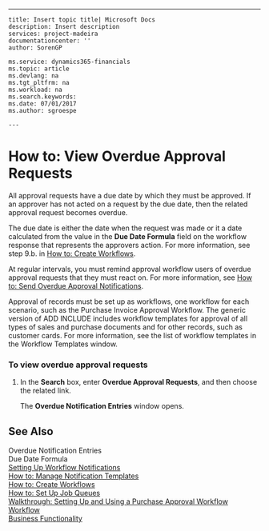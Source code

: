 ---
    title: Insert topic title| Microsoft Docs
    description: Insert description
    services: project-madeira
    documentationcenter: ''
    author: SorenGP

    ms.service: dynamics365-financials
    ms.topic: article
    ms.devlang: na
    ms.tgt_pltfrm: na
    ms.workload: na
    ms.search.keywords:
    ms.date: 07/01/2017
    ms.author: sgroespe

    ---
# How to: View Overdue Approval Requests
All approval requests have a due date by which they must be approved. If an approver has not acted on a request by the due date, then the related approval request becomes overdue.  
  
 The due date is either the date when the request was made or it a date calculated from the value in the **Due Date Formula** field on the workflow response that represents the approvers action. For more information, see step 9.b. in [How to: Create Workflows](../how-to-create-workflows.md).  
  
 At regular intervals, you must remind approval workflow users of overdue approval requests that they must react on. For more information, see [How to: Send Overdue Approval Notifications](../how-to-send-overdue-approval-notifications.md).  
  
 Approval of records must be set up as workflows, one workflow for each scenario, such as the Purchase Invoice Approval Workflow. The generic version of ADD INCLUDE<!--[!INCLUDE[dyn_nav](../../includes/dyn_nav_md.md)]--> includes workflow templates for approval of all types of sales and purchase documents and for other records, such as customer cards. For more information, see the list of workflow templates in the Workflow Templates window.  
  
### To view overdue approval requests  
  
1.  In the **Search** box, enter **Overdue Approval Requests**, and then choose the related link.  
  
     The **Overdue Notification Entries** window opens.  
  
## See Also  
 Overdue Notification Entries   
 Due Date Formula   
 [Setting Up Workflow Notifications](../setting-up-workflow-notifications.md)   
 [How to: Manage Notification Templates](../how-to-manage-notification-templates.md)   
 [How to: Create Workflows](../how-to-create-workflows.md)   
 [How to: Set Up Job Queues](../how-to-set-up-job-queues.md)   
 [Walkthrough: Setting Up and Using a Purchase Approval Workflow](../walkthrough-setting-up-and-using-a-purchase-approval-workflow.md)   
 [Workflow](../workflow.md)   
 [Business Functionality](../Business%20Functionality.md)